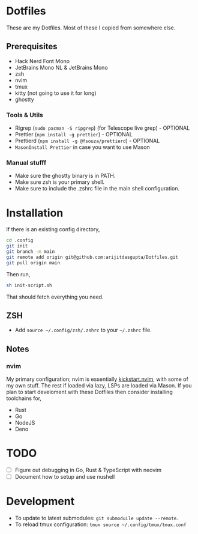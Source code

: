 # Dotfiles

These are my Dotfiles. Most of these I copied from somewhere else.

## Prerequisites

- Hack Nerd Font Mono
- JetBrains Mono NL & JetBrains Mono
- zsh
- nvim
- tmux
- kitty (not going to use it for long)
- ghostty

### Tools & Utils

- Rigrep (`sudo pacman -S ripgrep`) (for Telescope live grep) - OPTIONAL
- Prettier (`npm install -g prettier`) - OPTIONAL
- Prettierd (`npm install -g @fsouza/prettierd`) - OPTIONAL
- `MasonInstall Prettier` in case you want to use Mason

### Manual stufff

- Make sure the ghostty binary is in PATH.
- Make sure zsh is your primary shell.
- Make sure to include the .zshrc file in the main shell configuration.

# Installation

If there is an existing config directory,

```bash
cd .config
git init
git branch -m main
git remote add origin git@github.com:arijitdasgupta/Dotfiles.git
git pull origin main
```

Then run,

```bash
sh init-script.sh
```

That should fetch everything you need.

## ZSH

- Add `source ~/.config/zsh/.zshrc` to your `~/.zshrc` file.

## Notes

### nvim

My primary configuration; nvim is essentially [kickstart.nvim](git@github.com:nvim-lua/kickstart.nvim.git), with some of my own stuff. The rest if loaded via lazy, LSPs are loaded via Mason. If you plan to start develoment with these Dotfiles then consider installing toolchains for,

- Rust
- Go
- NodeJS
- Deno

# TODO

- [ ] Figure out debugging in Go, Rust & TypeScript with neovim
- [ ] Document how to setup and use nushell

# Development

- To update to latest submodules: `git submoduile update --remote`.
- To reload tmux configuration: `tmux source ~/.config/tmux/tmux.conf`

